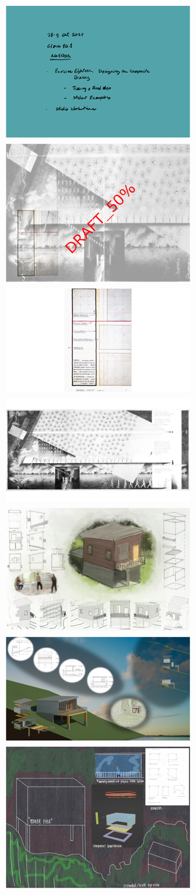 ![Today's Agenda](images/2401028-9_10-1.png)

![Exercise 18. Designing the Composite Drawing](images/fig3-1_draft_exercise18_compositeDesign.png)

![Figure 3.2 Structural Grid for Compositional Layout](images/fig3-2_structGrid.png)

![Figure 3.3 Paris Prize 1991 Architectural Competition Boards](images/fig3-3_parisPrize.png)


![](images/Assignment_09_Above_Average.png)

![](images/Assignment_09_Average.png)

![](images/Assignment_09_Below_Average.png)

